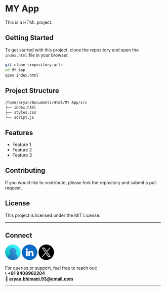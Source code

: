 # MY App

This is a HTML project.

## Getting Started

To get started with this project, clone the repository and open the `index.html` file in your browser.

```bash
git clone <repository-url>
cd MY App
open index.html
```

## Project Structure

```
/home/aryan/Documents/Html/MY App/src
├── index.html
├── styles.css
└── script.js
```

## Features

- Feature 1
- Feature 2
- Feature 3

## Contributing

If you would like to contribute, please fork the repository and submit a pull request.

## License

This project is licensed under the MIT License.

---

## Connect

<a href="https://dev-aryanbhimani.pantheonsite.io/" target="_blank"><img src="assets/portfolio.png" width="50" ></a>
<a href="https://www.linkedin.com/in/aryanbhimani/" target="_blank"><img src="assets/linkedin.png" width="50"></a>
<a href="https://twitter.com/yourtwitterhandle" target="_blank"><img src="assets/twitter.png" width="50"></a> 

For queries or support, feel free to reach out:  
📞 **+91 9408962204**  
📧 **aryan.bhimani.93@email.com**

---